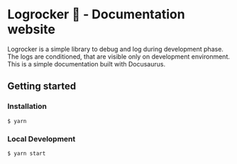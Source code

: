 # Logrocker 🎸 - Documentation website

Logrocker is a simple library to debug and log during development phase. The logs are conditioned, that are visible only on development environment.
This is a simple documentation built with Docusaurus.


## Getting started
### Installation
```
$ yarn
```
### Local Development

```
$ yarn start
```
